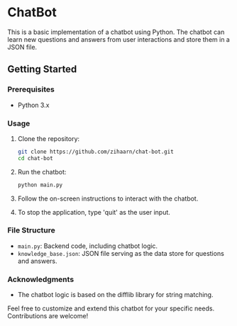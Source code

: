 # ChatBot

This is a basic implementation of a chatbot using Python. The chatbot can learn new questions and answers from user interactions and store them in a JSON file.

## Getting Started

### Prerequisites

- Python 3.x

### Usage

1. Clone the repository:

    ```bash
    git clone https://github.com/zihaarn/chat-bot.git
    cd chat-bot
    ```

2. Run the chatbot:

    ```bash
    python main.py
    ```

3. Follow the on-screen instructions to interact with the chatbot.

4. To stop the application, type 'quit' as the user input.

### File Structure

- `main.py`: Backend code, including chatbot logic.
- `knowledge_base.json`: JSON file serving as the data store for questions and answers.

### Acknowledgments

- The chatbot logic is based on the difflib library for string matching.

Feel free to customize and extend this chatbot for your specific needs. Contributions are welcome!

